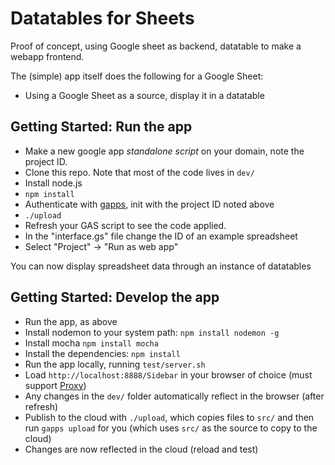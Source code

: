 # Datatables for Sheets

Proof of concept, using Google sheet as backend, datatable to make a webapp frontend. 

The (simple) app itself does the following for a Google Sheet:

* Using a Google Sheet as a source, display it in a datatable

## Getting Started: Run the app

* Make a new google app *standalone script* on your domain, note the project ID.
* Clone this repo. Note that most of the code lives in `dev/`
* Install node.js
* `npm install`
* Authenticate with [gapps](https://www.npmjs.com/package/node-google-apps-script), init with the project ID noted above
* `./upload`
* Refresh your GAS script to see the code applied.
* In the "interface.gs" file change the ID of an example spreadsheet
* Select "Project" -> "Run as web app"

You can now display spreadsheet data through an instance of datatables

## Getting Started: Develop the app

* Run the app, as above
* Install nodemon to your system path: `npm install nodemon -g`
* Install mocha `npm install mocha`
* Install the dependencies: `npm install`
* Run the app locally, running `test/server.sh`
* Load `http://localhost:8888/Sidebar` in your browser of choice (must support [Proxy](http://caniuse.com/#search=proxy))
* Any changes in the `dev/` folder automatically reflect in the browser (after refresh)
* Publish to the cloud with `./upload`, which copies files to `src/` and then run `gapps upload` for you (which uses `src/` as the source to copy to the cloud)
* Changes are now reflected in the cloud (reload and test)



